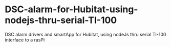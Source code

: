 # DSC-alarm-for-Hubitat-using-nodejs-thru-serial-TI-100
DSC alarm drivers and smartApp for Hubitat, using nodeJs thru serial TI-100 interface to a rasPi
